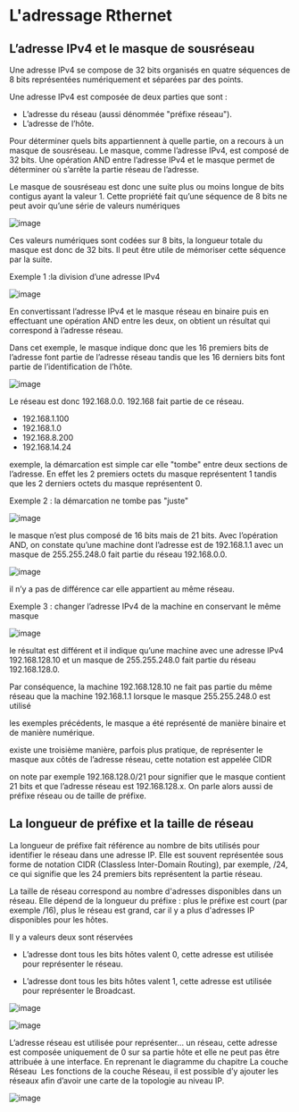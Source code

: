 # L'adressage Rthernet  

## L’adresse IPv4 et le masque de sous­réseau

Une adresse IPv4 se compose de 32 bits organisés en quatre séquences de 8 bits représentées numériquement et séparées par des points.

Une adresse IPv4 est composée de deux parties que sont :

- L’adresse du réseau (aussi dénommée "préfixe réseau").
- L’adresse de l’hôte.

Pour déterminer quels bits appartiennent à quelle partie, on a recours à un masque de sous­réseau. Le masque, comme l’adresse IPv4, est composé de 32 bits. Une opération AND entre l’adresse IPv4 et le masque permet de déterminer où s’arrête la partie réseau de l’adresse.

Le masque de sous­réseau est donc une suite plus ou moins longue de bits contigus ayant la valeur 1. Cette propriété fait qu’une séquence de 8 bits ne peut avoir qu’une série de valeurs numériques


![image](https://github.com/user-attachments/assets/a62c38a2-2561-492d-9394-c5b796164b6b)

Ces valeurs numériques sont codées sur 8 bits, la longueur totale du masque est donc de 32 bits. Il peut être utile de mémoriser cette séquence par la suite.

Exemple 1 :la division d’une adresse IPv4


![image](https://github.com/user-attachments/assets/355b84cf-5d4e-4785-a58f-438bf2114a08)


En convertissant l’adresse IPv4 et le masque réseau en binaire puis en effectuant une opération AND entre les deux, on obtient un résultat qui correspond à l’adresse réseau.


Dans cet exemple, le masque indique donc que les 16 premiers bits de l’adresse font partie de l’adresse réseau tandis que les 16 derniers bits font partie de l’identification de l’hôte.


![image](https://github.com/user-attachments/assets/231122ef-0b18-4a27-aac9-1eca237c1193)


Le réseau est donc 192.168.0.0. 192.168 fait partie de ce réseau.


- 192.168.1.100
- 192.168.1.0
- 192.168.8.200
- 192.168.14.24

exemple, la démarcation est simple car elle "tombe" entre deux sections de l’adresse. En effet les 2 premiers octets du masque représentent 1 tandis que les 2 derniers octets du masque représentent 0.


Exemple 2 : la démarcation ne tombe pas "juste"

![image](https://github.com/user-attachments/assets/5c14bd78-49d2-4a0e-bd3c-2071fe4aa83a)

le masque n’est plus composé de 16 bits mais de 21 bits. Avec l’opération AND, on constate qu’une machine dont l’adresse est de 192.168.1.1 avec un masque de 255.255.248.0 fait partie du réseau 192.168.0.0.

![image](https://github.com/user-attachments/assets/185442e9-d364-402c-8bda-2c9a7b10ccb8)

il n’y a pas de différence car elle appartient au même réseau.



Exemple 3 : changer l’adresse IPv4 de la machine en conservant le même masque

![image](https://github.com/user-attachments/assets/c7e84a83-82b5-49a3-ab7f-7772e3068c42)

le résultat est différent et il indique qu’une machine avec une adresse IPv4 192.168.128.10 et un masque de 255.255.248.0 fait partie du réseau 192.168.128.0.

Par conséquence, la machine 192.168.128.10 ne fait pas partie du même réseau que la machine 192.168.1.1 lorsque le masque 255.255.248.0 est utilisé


les exemples précédents, le masque a été représenté de manière binaire et de manière numérique.

existe une troisième manière, parfois plus pratique, de représenter le masque aux côtés de l’adresse réseau, cette notation est appelée CIDR

on note par exemple 192.168.128.0/21 pour signifier que le masque contient 21 bits et
que l’adresse réseau est 192.168.128.x. On parle alors aussi de préfixe réseau ou de taille de préfixe.


## La longueur de préfixe et la taille de réseau


La longueur de préfixe fait référence au nombre de bits utilisés pour identifier le réseau dans une adresse IP. Elle est souvent représentée sous forme de notation CIDR (Classless Inter-Domain Routing), par exemple, /24, ce qui signifie que les 24 premiers bits représentent la partie réseau.

La taille de réseau correspond au nombre d'adresses disponibles dans un réseau. Elle dépend de la longueur du préfixe : plus le préfixe est court (par exemple /16), plus le réseau est grand, car il y a plus d'adresses IP disponibles pour les hôtes.


Il y a valeurs deux sont réservées

- L’adresse dont tous les bits hôtes valent 0, cette adresse est utilisée pour représenter le réseau.

- L’adresse dont tous les bits hôtes valent 1, cette adresse est utilisée pour représenter le Broadcast.

![image](https://github.com/user-attachments/assets/b7097ee5-9724-4cf4-a466-1ebf9b1553f3)

![image](https://github.com/user-attachments/assets/0897bde2-779a-44c4-bfb3-376444a5f4b2)


L’adresse réseau est utilisée pour représenter... un réseau, cette adresse est composée uniquement de 0 sur sa partie hôte et elle ne peut pas être attribuée à une interface. En reprenant le diagramme du chapitre La couche Réseau ­ Les fonctions de la couche Réseau, il est possible d’y ajouter les réseaux afin d’avoir une carte de la topologie au niveau IP.

![image](https://github.com/user-attachments/assets/a60215db-5d5a-4bda-9b39-8a501bd22d17)
